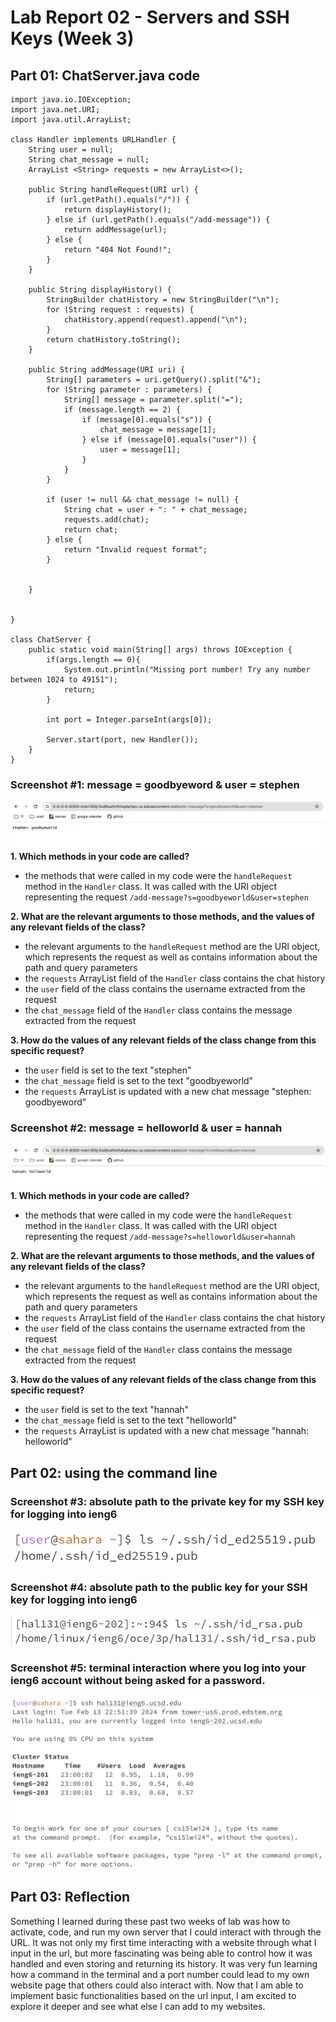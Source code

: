 # Lab Report 02 - Servers and SSH Keys (Week 3)

## Part 01: ChatServer.java code

```
import java.io.IOException;
import java.net.URI;
import java.util.ArrayList;

class Handler implements URLHandler {
    String user = null;
    String chat_message = null;
    ArrayList <String> requests = new ArrayList<>();
    
    public String handleRequest(URI url) {
        if (url.getPath().equals("/")) {
            return displayHistory();
        } else if (url.getPath().equals("/add-message")) {
            return addMessage(url);
        } else {
            return "404 Not Found!";
        }
    }

    public String displayHistory() {
        StringBuilder chatHistory = new StringBuilder("\n");
        for (String request : requests) { 
            chatHistory.append(request).append("\n");
        }
        return chatHistory.toString();
    }

    public String addMessage(URI uri) {
        String[] parameters = uri.getQuery().split("&");
        for (String parameter : parameters) {
            String[] message = parameter.split("=");
            if (message.length == 2) {
                if (message[0].equals("s")) {
                    chat_message = message[1];
                } else if (message[0].equals("user")) {
                    user = message[1];
                }
            }
        }

        if (user != null && chat_message != null) {
            String chat = user + ": " + chat_message;
            requests.add(chat);
            return chat;
        } else {
            return "Invalid request format";
        }


    }


}

class ChatServer {
    public static void main(String[] args) throws IOException {
        if(args.length == 0){
            System.out.println("Missing port number! Try any number between 1024 to 49151");
            return;
        }

        int port = Integer.parseInt(args[0]);

        Server.start(port, new Handler());
    }
}

```


### Screenshot #1: message = goodbyeword & user = stephen

![Image](lab02_hannah.png)
**1. Which methods in your code are called?**
- the methods that were called in my code were the `handleRequest` method in the `Handler` class. It was called with the URI object representing the request `/add-message?s=goodbyeworld&user=stephen`

**2. What are the relevant arguments to those methods, and the values of any relevant fields of the class?**
- the relevant arguments to the `handleRequest` method are the URI object, which represents the request as well as contains information about the path and query parameters
- the `requests` ArrayList field of the `Handler` class contains the chat history
- the `user` field of the class contains the username extracted from the request
- the `chat_message` field of the `Handler` class contains the message extracted from the request

**3. How do the values of any relevant fields of the class change from this specific request?**
- the `user` field is set to the text "stephen"
- the `chat_message` field is set to the text "goodbyeworld"
- the `requests` ArrayList is updated with a new chat message "stephen: goodbyeword"

### Screenshot #2: message = helloworld & user = hannah

![Image](lab02_stephen.png)
**1. Which methods in your code are called?**
- the methods that were called in my code were the `handleRequest` method in the `Handler` class. It was called with the URI object representing the request `/add-message?s=helloworld&user=hannah`

**2. What are the relevant arguments to those methods, and the values of any relevant fields of the class?**
- the relevant arguments to the `handleRequest` method are the URI object, which represents the request as well as contains information about the path and query parameters
- the `requests` ArrayList field of the `Handler` class contains the chat history
- the `user` field of the class contains the username extracted from the request
- the `chat_message` field of the `Handler` class contains the message extracted from the request

**3. How do the values of any relevant fields of the class change from this specific request?**
- the `user` field is set to the text "hannah"
- the `chat_message` field is set to the text "helloworld"
- the `requests` ArrayList is updated with a new chat message "hannah: helloworld"

## Part 02: using the command line

### Screenshot #3: absolute path to the private key for my SSH key for logging into ieng6

![Image](lab02_2a.png)

### Screenshot #4: absolute path to the public key for your SSH key for logging into ieng6

![Image](lab02_2b.png)

### Screenshot #5: terminal interaction where you log into your ieng6 account without being asked for a password.

![Image](lab02_2c.png)

## Part 03: Reflection

Something I learned during these past two weeks of lab was how to activate, code, and run my own server that I could interact with through the URL. It was not only my first time interacting with a website through what I input in the url, but more fascinating was being able to control how it was handled and even storing and returning its history. It was very fun learning how a command in the terminal and a port number could lead to my own website page that others could also interact with. Now that I am able to implement basic functionalities based on the url input, I am excited to explore it deeper and see what else I can add to my websites. 


